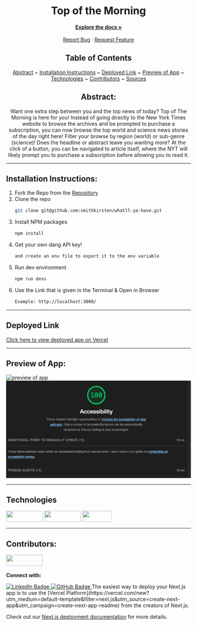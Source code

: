 <div align="center">
  
# Top of the Morning
  

</div>

  <p align="center">
    <a href="https://github.com/smithkirsten/whatll-ya-have"><strong>Explore the docs »</strong></a>
    <br />
    <br />
    <a href="https://github.com/smithkirsten/whatll-ya-have/issues">Report Bug</a>
    ·
    <a href="https://github.com/smithkirsten/whatll-ya-have/issues">Request Feature</a>
  </p>

</div>

<div align="center">

## Table of Contents

[Abstract](#abstract) ~
[Installation Instructions](#installation-instructions) ~
[Deployed Link](#deployed-link) ~
[Preview of App](#preview-of-app) ~
[Technologies](#technologies) ~
[Contributors](#contributors) ~
[Sources](#sources)

</div>

<div align="center">

## Abstract:

[//]: <> (Briefly describe what you built and its features. What problem is the app solving? How does this application solve that problem?)

Want one extra step between you and the top news of today? Top of The Morning is here for you! Instead of going directly to the New York Times website to browse the archives and be prompted to purchase a subscription, you can now browse the top world and science news stories of the day right here! Filter your browse by region (world) or sub-genre (science)! Does the headline or abstract leave you wanting more? At the click of a button, you can be navigated to article itself, where the NYT will likely prompt you to purchase a subscription before allowing you to read it.
 
  
</div>

---

## Installation Instructions:

[//]: <> (What steps does a person have to take to get your app cloned down and running?)

1. Fork the Repo from the [Repository](https://github.com/smithkirsten/whatll-ya-have)
2. Clone the repo
   ```sh
   git clone git@github.com:smithkirsten/whatll-ya-have.git
   ```
3. Install NPM packages
   ```sh
   npm install
   ```
3. Get your own dang API key!
   ```sh
   and create an env file to export it to the env variable
   ```
5. Run dev environment
   ```sh
   npm run devs
   ```
6. Use the Link that is given in the Terminal & Open in Browser
   ```sh
   Example: http://localhost:3000/
   ```

---
  
## Deployed Link

[Click here to view deployed app on Vercel](nyt-reader-ivory.vercel.app)

---

## Preview of App:

![preview of app](public/preview.gif)
![app gets 100% on lighthouse](public/accessibility.png)

  

---

## Technologies

<div>
  <img src="https://img.shields.io/badge/-react-333333?logo=react&style=for-the-badge" width="100" height="30"/>
  <img src="https://img.shields.io/badge/-CSS3-315780?logo=css3&style=for-the-badge" width="100" height="30"/>
  <img src="https://img.shields.io/badge/-npm-c12127?logo=npm&logoColor=white&style=for-the-badge" width="80"  height="30"/>
</div>

---

## Contributors:

[//]: <> (Who worked on this application? Link to their GitHubs.)

<div>
  <img src="https://img.shields.io/badge/-Kirsten%20Smith-B2AC88" height="30" width="100">
  <p><strong>Connect with:</strong></p>
  <a href="https://www.linkedin.com/in/kirsten-stamm-smith/"> 
    <img src="https://img.shields.io/badge/LinkedIn-blue?style=for-the-badge&logo=linkedin&logoColor=white" alt="LinkedIn Badge"/>
  </a>
  <a href="https://github.com/smithkirsten">
    <img src="https://img.shields.io/badge/-github-black?style=for-the-badge&logo=github&logoColor=white" alt="GitHub Badge">
  </a>
The easiest way to deploy your Next.js app is to use the [Vercel Platform](https://vercel.com/new?utm_medium=default-template&filter=next.js&utm_source=create-next-app&utm_campaign=create-next-app-readme) from the creators of Next.js.

Check out our [Next.js deployment documentation](https://nextjs.org/docs/deployment) for more details.
